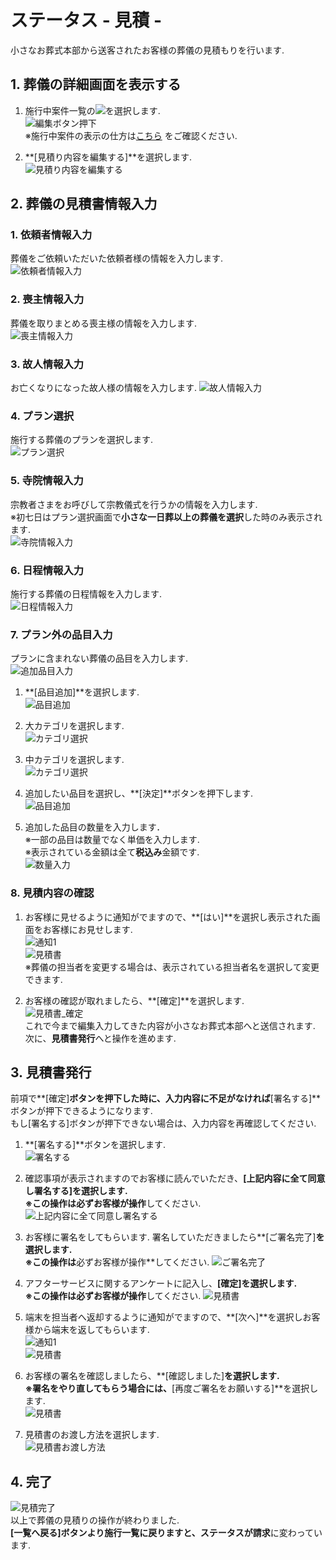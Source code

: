 # ステータス - 見積 - 

小さなお葬式本部から送客されたお客様の葬儀の見積もりを行います.

## 1. 葬儀の詳細画面を表示する  
1. 施行中案件一覧の<img class="img_inline" src="../../asset/image/funeral_flow/mitsumori/icon_edit.png">を選択します.  
 ![編集ボタン押下](../asset/image/funeral_flow/mitsumori/select_icon_edit.png)  
※施行中案件の表示の仕方は[こちら](../../funeral_list/yet/#1) をご確認ください. 

2. **[見積り内容を編集する]**を選択します.  
 ![見積り内容を編集する](../asset/image/funeral_flow/mitsumori/select_edit_mode.png)  

  
## 2. 葬儀の見積書情報入力
### 1. 依頼者情報入力  
葬儀をご依頼いただいた依頼者様の情報を入力します.  
 ![依頼者情報入力](../asset/image/funeral_flow/mitsumori/mitsumori_step1.png)

### 2. 喪主情報入力  
葬儀を取りまとめる喪主様の情報を入力します.  
 ![喪主情報入力](../asset/image/funeral_flow/mitsumori/mitsumori_step2.png)

### 3. 故人情報入力  
お亡くなりになった故人様の情報を入力します. 
 ![故人情報入力](../asset/image/funeral_flow/mitsumori/mitsumori_step3.png)

### 4. プラン選択  
施行する葬儀のプランを選択します.  
 ![プラン選択](../asset/image/funeral_flow/mitsumori/mitsumori_step4.png)

### 5. 寺院情報入力  
宗教者さまをお呼びして宗教儀式を行うかの情報を入力します.  
※初七日はプラン選択画面で**小さな一日葬以上の葬儀を選択**した時のみ表示されます.  
 ![寺院情報入力](../asset/image/funeral_flow/mitsumori/mitsumori_step5.png)

### 6. 日程情報入力  
施行する葬儀の日程情報を入力します.  
 ![日程情報入力](../asset/image/funeral_flow/mitsumori/mitsumori_step6.png)

### 7. プラン外の品目入力  
プランに含まれない葬儀の品目を入力します.  
 ![追加品目入力](../asset/image/funeral_flow/mitsumori/mitsumori_step7_1.png)

1. **[品目追加]**を選択します.  
 ![品目追加](../asset/image/funeral_flow/mitsumori/select_adding_item_button.png)
 
2. 大カテゴリを選択します.  
 ![カテゴリ選択](../asset/image/funeral_flow/mitsumori/select_category.png)

3. 中カテゴリを選択します.  
 ![カテゴリ選択](../asset/image/funeral_flow/mitsumori/select_subcategory.png)

4. 追加したい品目を選択し、**[決定]**ボタンを押下します.  
 ![品目追加](../asset/image/funeral_flow/mitsumori/select_adding_item.png)

5. 追加した品目の数量を入力します．  
※一部の品目は数量でなく単価を入力します.  
※表示されている金額は全て**税込み**金額です.  
 ![数量入力](../asset/image/funeral_flow/mitsumori/mitsumori_step7_2.png)

### 8. 見積内容の確認  
1. お客様に見せるように通知がでますので、**[はい]**を選択し表示された画面をお客様にお見せします.  
 ![通知1](../asset/image/funeral_flow/mitsumori/notice1.png)  
 ![見積書](../asset/image/funeral_flow/mitsumori/mitsumori_step8_1.png)  
※葬儀の担当者を変更する場合は、表示されている担当者名を選択して変更できます.  

2. お客様の確認が取れましたら、**[確定]**を選択します.  
 ![見積書_確定](../asset/image/funeral_flow/mitsumori/mitsumori_step8_2.png)  
これで今まで編集入力してきた内容が小さなお葬式本部へと送信されます.  
次に、**見積書発行**へと操作を進めます.


## 3. 見積書発行  
前項で**[確定]**ボタンを押下した時に、入力内容に不足がなければ**[署名する]**ボタンが押下できるようになります.  
もし[署名する]ボタンが押下できない場合は、入力内容を再確認してください.

1. **[署名する]**ボタンを選択します.  
 ![署名する](../asset/image/funeral_flow/mitsumori/mitsumori_step9.png)

2. 確認事項が表示されますのでお客様に読んでいただき、**[上記内容に全て同意し署名する]**を選択します.  
※この操作は**必ずお客様が操作**してください.
 ![上記内容に全て同意し署名する](../asset/image/funeral_flow/mitsumori/mitsumori_step10.png)

3. お客様に署名をしてもらいます.  署名していただきましたら**[ご署名完了]**を選択します.  
※この操作は**必ずお客様が操作**してください.
 ![ご署名完了](../asset/image/funeral_flow/mitsumori/mitsumori_step11.png)

4. アフターサービスに関するアンケートに記入し、**[確定]**を選択します.  
※この操作は**必ずお客様が操作**してください.
 ![見積書](../asset/image/funeral_flow/mitsumori/mitsumori_step12.png)

5. 端末を担当者へ返却するように通知がでますので、**[次へ]**を選択しお客様から端末を返してもらいます.  
 ![通知1](../asset/image/funeral_flow/mitsumori/notice2.png)  
 ![見積書](../asset/image/funeral_flow/mitsumori/mitsumori_step13_1.png)

6. お客様の署名を確認しましたら、**[確認しました]**を選択します.  
※署名をやり直してもらう場合には、**[再度ご署名をお願いする]**を選択します.  
 ![見積書](../asset/image/funeral_flow/mitsumori/mitsumori_step13_2.png)

7. 見積書のお渡し方法を選択します.  
 ![見積書お渡し方法](../asset/image/funeral_flow/mitsumori/mitsumori_step14.png)

## 4. 完了    
 ![見積完了](../asset/image/funeral_flow/mitsumori/mitsumori_step15.png)  
 以上で葬儀の見積りの操作が終わりました.  
 **[一覧へ戻る]**ボタンより施行一覧に戻りますと、ステータスが**請求**に変わっています.
